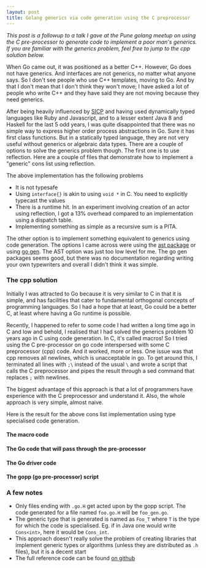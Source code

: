 ```yaml
---
layout: post
title: Golang generics via code generation using the C preprocessor
---
```


_This post is a followup to a talk I gave at the Pune golang meetup on using the C pre-processor to generate code to implement a poor man's generics. If you are familiar with the generics problem, feel free to jump to the cpp solution below._

<!--more-->
When Go came out, it was positioned as a better C++. However, Go does not have generics. And interfaces are not generics, no matter what anyone says. So I don't see people who use C++ templates, moving to Go. And by that I don't mean that I don't think they won't move; I have asked a lot of people who write C++ and they have said they are not moving because they need generics.

After being heavily influenced by [SICP](http://mitpress.mit.edu/sicp/) and having used dynamically typed languages like Ruby and Javascript, and to a lesser extent Java 8 and Haskell for the last 5 odd years, I was quite disappointed that there was no simple way to express higher order process abstractions in Go. Sure it has first class functions. But in a statically typed language, they are not very useful without generics or algebraic data types. There are a couple of options to solve the generics problem though. The first one is to use reflection. Here are a couple of files that demonstrate how to implement a "generic" cons list using reflection.


<script src="http://gist-it.appspot.com/github/adityagodbole/golang-cpp-generation/blob/master/reflected.go?footer=minimal"></script>


<script src="http://gist-it.appspot.com/github/adityagodbole/golang-cpp-generation/blob/master/reflect_cons.go?footer=minimal"></script>

The above implementation has the following problems

* It is not typesafe
* Using `interface{}` is akin to using `void *` in C. You need to explicitly typecast the values
* There is a runtime hit. In an experiment involving creation of an actor using reflection, I got a 13% overhead compared to an implementation using a dispatch table.
* Implementing something as simple as a recursive sum is a PITA.

The other option is to implement something equivalent to generics using code generation. The options I came across were using the [ast package](http://golang.org/pkg/go/ast/) or using [go gen](http://clipperhouse.github.io/gen/). The AST option was just too low level for me. The go gen packages seems good, but there was no documentation regarding writing your own typewriters and overall I didn't think it was simple.

### The cpp solution

Initially I was attracted to Go because it is very similar to C in that it is simple, and has facilities that cater to fundamental orthogonal concepts of programming languages. So I had a hope that at least, Go could be a better C, at least where having a Go runtime is possible.

Recently, I happened to refer to some code I had written a long time ago in C and low and behold, I realised that I had solved the generics problem 10 years ago in C using code generation. In C, it's called macros! So I tried using the C pre-processor on go code interspersed with some C preprocessor (cpp) code. And it worked, more or less. One issue was that cpp removes all newlines, which is unacceptable in go. To get around this, I terminated all lines with `;\` instead of the usual `\` and wrote a script that calls the C preprocessor and pipes the result through a sed command that replaces `;` with newlines.

The biggest advantage of this approach is that a lot of programmers have experience with the C preprocessor and understand it. Also, the whole approach is very simple, almost naive.

Here is the result for the above cons list implementation using type specialised code generation.

#### The macro code

<script src="http://gist-it.appspot.com/github/adityagodbole/golang-cpp-generation/blob/master/pair.h?footer=minimal"></script>

#### The Go code that will pass through the pre-processor

<script src="http://gist-it.appspot.com/github/adityagodbole/golang-cpp-generation/blob/master/pair.go.H?footer=minimal"></script>

#### The Go driver code

<script src="http://gist-it.appspot.com/github/adityagodbole/golang-cpp-generation/blob/master/generated.go?footer=minimal"></script>

#### The gopp (go pre-processor) script

<script src="http://gist-it.appspot.com/github/adityagodbole/golang-cpp-generation/blob/master/gopp?footer=minimal"></script>

### A few notes

* Only files ending with `.go.H` get acted upon by the gopp script. The code generated for a file named `foo.go.H` will be `foo_gen.go`.
* The generic type that is generated is named as `Foo_T` where `T` is the type for which the code is specialised. Eg. if in Java one would write `Cons<int>`, here it would be `Cons_int`.
* This approach doesn't really solve the problem of creating libraries that implement generic types or algorithms (unless they are distributed as `.h` files), but it is a decent start
* The full reference code can be found [on github](https://github.com/adityagodbole/golang-cpp-generation)
